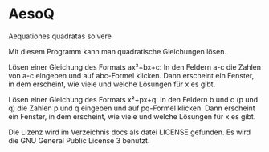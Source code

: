 AesoQ
=====

Aequationes quadratas solvere

Mit diesem Programm kann man quadratische Gleichungen lösen.

Lösen einer Gleichung des Formats ax²+bx+c: In den Feldern a-c die Zahlen von a-c eingeben und auf abc-Formel klicken. Dann erscheint ein Fenster, in dem erscheint, wie viele und welche Lösungen für x es gibt.

Lösen einer Gleichung des Formats x²+px+q: In den Feldern b und c (p und q) die Zahlen p und q eingeben und auf pq-Formel klicken. Dann erscheint ein Fenster, in dem erscheint, wie viele und welche Lösungen für x es gibt.

Die Lizenz wird im Verzeichnis docs als datei LICENSE gefunden. Es wird die GNU General Public License 3 benutzt.
